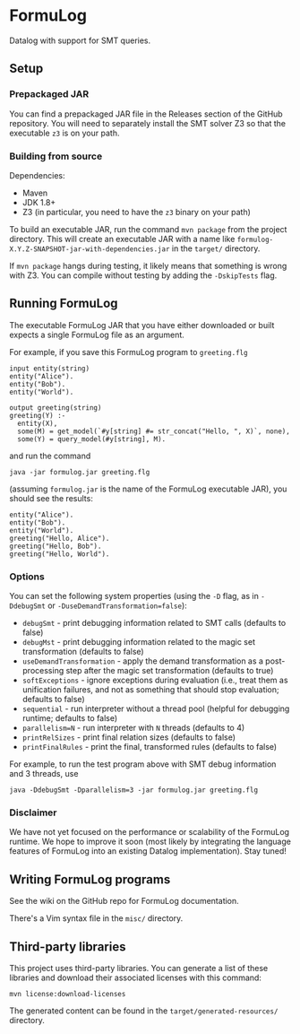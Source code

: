 # FormuLog 
Datalog with support for SMT queries.

## Setup

### Prepackaged JAR

You can find a prepackaged JAR file in the Releases section of the GitHub
repository. You will need to separately install the SMT solver Z3 so that the
executable `z3` is on your path.

### Building from source

Dependencies:

* Maven
* JDK 1.8+
* Z3 (in particular, you need to have the `z3` binary on your path)

To build an executable JAR, run the command `mvn package` from the project
directory. This will create an executable JAR with a name like 
`formulog-X.Y.Z-SNAPSHOT-jar-with-dependencies.jar` in the `target/`
directory.

If `mvn package` hangs during testing, it likely means that something is wrong
with Z3. You can compile without testing by adding the `-DskipTests` flag.

## Running FormuLog

The executable FormuLog JAR that you have either downloaded or built expects a
single FormuLog file as an argument.

For example, if you save this FormuLog program to `greeting.flg`

```
input entity(string)
entity("Alice").
entity("Bob").
entity("World").

output greeting(string)
greeting(Y) :-
  entity(X),
  some(M) = get_model(`#y[string] #= str_concat("Hello, ", X)`, none),
  some(Y) = query_model(#y[string], M).
```

and run the command

```
java -jar formulog.jar greeting.flg 
```

(assuming `formulog.jar` is the name of the FormuLog executable JAR), you
should see the results:

```
entity("Alice").
entity("Bob").
entity("World").
greeting("Hello, Alice").
greeting("Hello, Bob").
greeting("Hello, World").
```

### Options

You can set the following system properties (using the `-D` flag, as in
`-DdebugSmt` or `-DuseDemandTransformation=false`):

* `debugSmt` - print debugging information related to SMT calls (defaults to
  false)
* `debugMst` - print debugging information related to the magic set
  transformation (defaults to false)
* `useDemandTransformation` - apply the demand transformation as a
  post-processing step after the magic set transformation (defaults to true)
* `softExceptions` - ignore exceptions during evaluation (i.e., treat them as
  unification failures, and not as something that should stop evaluation;
  defaults to false)
* `sequential` - run interpreter without a thread pool (helpful for debugging
  runtime; defaults to false)
* `parallelism=N` - run interpreter with `N` threads (defaults to 4)
* `printRelSizes` - print final relation sizes (defaults to false)
* `printFinalRules` - print the final, transformed rules (defaults to false)

For example, to run the test program above with SMT debug information and 3
threads, use

```
java -DdebugSmt -Dparallelism=3 -jar formulog.jar greeting.flg
```

### Disclaimer

We have not yet focused on the performance or scalability of the FormuLog
runtime. We hope to improve it soon (most likely by integrating the language
features of FormuLog into an existing Datalog implementation). Stay tuned!

## Writing FormuLog programs

See the wiki on the GitHub repo for FormuLog documentation. 

There's a Vim syntax file in the `misc/` directory.

## Third-party libraries

This project uses third-party libraries. You can generate a list of these
libraries and download their associated licenses with this command:

```
mvn license:download-licenses
```

The generated content can be found in the `target/generated-resources/` directory.
